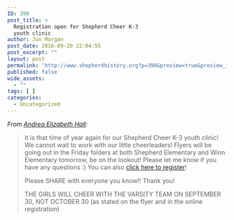```yaml
---
ID: 390
post_title: >
  Registration open for Shepherd Cheer K-3
  youth clinic
author: Jon Morgan
post_date: 2016-09-20 22:04:55
post_excerpt: ""
layout: post
permalink: 'http://www.shepherdhistory.org?p=390&preview=true&preview_id=390'
published: false
wide_assets:
  - ""
tags: [ ]
categories:
  - Uncategorized
---
```

<em>From <a href="https://www.facebook.com/shepherd.cheer?fref=nf">Andrea Elizabeth Hall</a>:</em>
<blockquote>It is that time of year again for our Shepherd Cheer K-3 youth clinic! We cannot wait to work with our little cheerleaders! Flyers will be going out in the Frid<span class="text_exposed_show">ay folders at both Shepherd Elementary and Winn Elementary tomorrow, be on the lookout! Please let me know if you have any questions <span class="_47e3"><i class="img sp_fM-mz8spZ1b sx_5371b4"></i><span class="_7oe">:)
</span></span></span>You can also <a href="https://docs.google.com/forms/d/1WIiRzlQ6IMSPq7VohA8LfvisXMuRS9LHvNpqir1uXyI/edit">click here to register</a>!

Please SHARE with everyone you know!! Thank you!

THE GIRLS WILL CHEER WITH THE VARSITY TEAM ON SEPTEMBER 30, NOT OCTOBER 30 (as stated on the flyer and in the online registration)</blockquote>